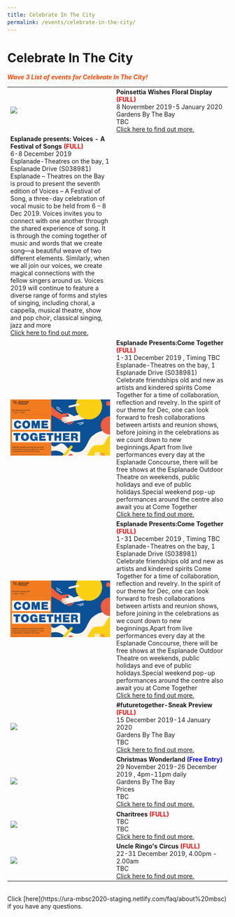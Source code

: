 ```yaml
---
title: Celebrate In The City 
permalink: /events/celebrate-in-the-city/
---
```


# Celebrate In The City

<font color="orangered"><i><b>Wave 3 List of events for Celebrate In The City!</b></i></font>

<table>
<tr>
    <td>
     <a href="https://www.gardensbythebay.com.sg/"> <img src="/images/Picture1.jpg" /></a>
    </td>
    <td>
      <b>Poinsettia Wishes Floral Display <font color="red"> (FULL)</font></b>
      <br>8 Novermber 2019-5 January 2020
      <br>Gardens By The Bay
      <br>TBC
      <br><a href="https://www.gardensbythebay.com.sg/">Click here to find out more.</a>
    </td>
</tr>  
<tr>
    <td>
       <b>Esplanade presents: Voices - A Festival of Songs <font color="red"> (FULL)</font></b>
      <br>6-8 December 2019 
      <br>Esplanade-Theatres on the bay, 1 Esplanade Drive (S038981) 
      <br>Esplanade – Theatres on the Bay is proud to present the seventh edition of Voices – A Festival of Song, a three-day celebration of vocal music to be held from 6 – 8 Dec 2019. Voices invites you to connect with one another through the shared experience of song. It is through the coming together of music and words that we create song—a beautiful weave of two different elements. Similarly, when we all join our voices, we create magical connections with the fellow singers around us. Voices 2019 will continue to feature a diverse range of forms and styles of singing, including choral, a cappella, musical theatre, show and pop choir, classical singing, jazz and more 
      <br><a href="www.esplanade.com/voices">Click here to find out more.</a>
    </td>
</tr>  
<tr>
    <td>
       <a href="https://www.esplanade.com/festivals-and-series/come-together/2019"> <img src="/images/Esplanade_Presents_Come_Together.jpg" /></a>
    </td>
    <td>
      <b>Esplanade Presents:Come Together<font color="red"> (FULL)</font></b>
      <br>1-31 December 2019 , Timing TBC
      <br>Esplanade-Theatres on the bay, 1 Esplanade Drive (S038981) 
      <br> Celebrate friendships old and new as artists and kindered spirits Come Together for a time of collaboration, reflection and revelry. In the spirit of our theme for Dec, one can look forward to fresh collaborations between artists and reunion shows, before joining in the celebrations as we count down to new beginnings.Apart from live performances every day at the Esplanade Concourse, there will be free shows at the Esplanade Outdoor Theatre on weekends, public holidays and eve of public holidays.Special weekend pop-up performances around the centre also await you at Come Together
      <br><a href="https://www.esplanade.com/festivals-and-series/come-together/2019">Click here to find out more.</a>
    </td>
</tr>
<tr>
    <td>
     <a href="https://www.esplanade.com/festivals-and-series/come-together/2019"> <img src="/images/Esplanade_Presents_Come_Together.jpg" /></a>
    </td>
    <td>
      <b>Esplanade Presents:Come Together<font color="red"> (FULL)</font></b>
      <br>1-31 December 2019 , Timing TBC
      <br>Esplanade-Theatres on the bay, 1 Esplanade Drive (S038981) 
      <br> Celebrate friendships old and new as artists and kindered spirits Come Together for a time of collaboration, reflection and revelry. In the spirit of our theme for Dec, one can look forward to fresh collaborations between artists and reunion shows, before joining in the celebrations as we count down to new beginnings.Apart from live performances every day at the Esplanade Concourse, there will be free shows at the Esplanade Outdoor Theatre on weekends, public holidays and eve of public holidays.Special weekend pop-up performances around the centre also await you at Come Together
      <br><a href="https://www.esplanade.com/festivals-and-series/come-together/2019">Click here to find out more.</a>
    </td>
</tr>  
<tr>
    <td>
      <a href="https://www.gardensbythebay.com.sg/"> <img src="/images/Picture1.jpg" /></a>
    </td>
    <td>
      <b>#futuretogether-Sneak Preview <font color="red"> (FULL)</font></b>
      <br>15 December 2019-14 January 2020
      <br>Gardens By The Bay
      <br>TBC
      <br><a href="https://www.gardensbythebay.com.sg/">Click here to find out more.</a>
    </td>
  </tr>  
<tr>
    <td>
      <a href="www.christmaswonderland.sg"> <img src="/images/Picture1.jpg" /></a>
    </td>
    <td>
      <b>Christmas Wonderland<font color="blue"> (Free Entry)</font></b>
      <br>29 November 2019-26 December 2019 , 4pm-11pm daily
      <br>Gardens By The Bay
      <br>Prices
      <br>TBC
      <br><a href="www.christmaswonderland.sg">Click here to find out more.</a>
    </td>
</tr>  
<tr>
    <td>
      <a href="/events/learning-journeys/event-details/LC_FC_HDB"> <img src="/images/Picture1.jpg" /></a>
    </td>
    <td>
      <b>Charitrees<font color="red"> (FULL)</font></b>
      <br>TBC
      <br>TBC
      <br><a href="/events/learning-journeys/event-details/LC_FC_HDB">Click here to find out more.</a>
    </td>
  </tr>
  <tr>
    <td>
      <a href="/events/learning-journeys/event-details/LA_DWP"> <img src="/images/Picture1.jpg" /></a>
    </td>
    <td>
      <b>Uncle Ringo's Circus<font color="red"> (FULL)</font></b>
      <br>22-31 December 2019, 4.00pm - 2.00am   
      <br>TBC 
      <br><a href="/events/learning-journeys/event-details/LA_DWP">Click here to find out more.</a>
    </td>
  </tr>
</table>
<br> Click [here](https://ura-mbsc2020-staging.netlify.com/faq/about%20mbsc) if you have any questions.


